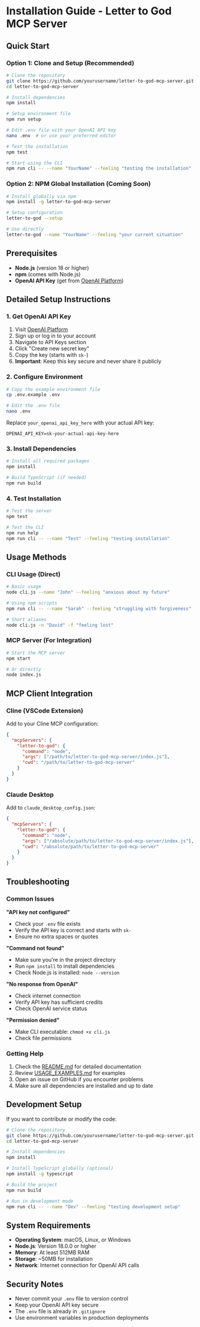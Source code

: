 # Installation Guide - Letter to God MCP Server

## Quick Start

### Option 1: Clone and Setup (Recommended)

```bash
# Clone the repository
git clone https://github.com/yourusername/letter-to-god-mcp-server.git
cd letter-to-god-mcp-server

# Install dependencies
npm install

# Setup environment file
npm run setup

# Edit .env file with your OpenAI API key
nano .env  # or use your preferred editor

# Test the installation
npm test

# Start using the CLI
npm run cli -- --name "YourName" --feeling "testing the installation"
```

### Option 2: NPM Global Installation (Coming Soon)

```bash
# Install globally via npm
npm install -g letter-to-god-mcp-server

# Setup configuration
letter-to-god --setup

# Use directly
letter-to-god --name "YourName" --feeling "your current situation"
```

## Prerequisites

- **Node.js** (version 18 or higher)
- **npm** (comes with Node.js)
- **OpenAI API Key** (get from [OpenAI Platform](https://platform.openai.com/api-keys))

## Detailed Setup Instructions

### 1. Get OpenAI API Key

1. Visit [OpenAI Platform](https://platform.openai.com/api-keys)
2. Sign up or log in to your account
3. Navigate to API Keys section
4. Click "Create new secret key"
5. Copy the key (starts with `sk-`)
6. **Important**: Keep this key secure and never share it publicly

### 2. Configure Environment

```bash
# Copy the example environment file
cp .env.example .env

# Edit the .env file
nano .env
```

Replace `your_openai_api_key_here` with your actual API key:
```
OPENAI_API_KEY=sk-your-actual-api-key-here
```

### 3. Install Dependencies

```bash
# Install all required packages
npm install

# Build TypeScript (if needed)
npm run build
```

### 4. Test Installation

```bash
# Test the server
npm test

# Test the CLI
npm run help
npm run cli -- --name "Test" --feeling "testing installation"
```

## Usage Methods

### CLI Usage (Direct)
```bash
# Basic usage
node cli.js --name "John" --feeling "anxious about my future"

# Using npm scripts
npm run cli -- --name "Sarah" --feeling "struggling with forgiveness"

# Short aliases
node cli.js -n "David" -f "feeling lost"
```

### MCP Server (For Integration)
```bash
# Start the MCP server
npm start

# Or directly
node index.js
```

## MCP Client Integration

### Cline (VSCode Extension)
Add to your Cline MCP configuration:
```json
{
  "mcpServers": {
    "letter-to-god": {
      "command": "node",
      "args": ["/path/to/letter-to-god-mcp-server/index.js"],
      "cwd": "/path/to/letter-to-god-mcp-server"
    }
  }
}
```

### Claude Desktop
Add to `claude_desktop_config.json`:
```json
{
  "mcpServers": {
    "letter-to-god": {
      "command": "node",
      "args": ["/absolute/path/to/letter-to-god-mcp-server/index.js"],
      "cwd": "/absolute/path/to/letter-to-god-mcp-server"
    }
  }
}
```

## Troubleshooting

### Common Issues

**"API key not configured"**
- Check your `.env` file exists
- Verify the API key is correct and starts with `sk-`
- Ensure no extra spaces or quotes

**"Command not found"**
- Make sure you're in the project directory
- Run `npm install` to install dependencies
- Check Node.js is installed: `node --version`

**"No response from OpenAI"**
- Check internet connection
- Verify API key has sufficient credits
- Check OpenAI service status

**"Permission denied"**
- Make CLI executable: `chmod +x cli.js`
- Check file permissions

### Getting Help

1. Check the [README.md](README.md) for detailed documentation
2. Review [USAGE_EXAMPLES.md](USAGE_EXAMPLES.md) for examples
3. Open an issue on GitHub if you encounter problems
4. Make sure all dependencies are installed and up to date

## Development Setup

If you want to contribute or modify the code:

```bash
# Clone the repository
git clone https://github.com/yourusername/letter-to-god-mcp-server.git
cd letter-to-god-mcp-server

# Install dependencies
npm install

# Install TypeScript globally (optional)
npm install -g typescript

# Build the project
npm run build

# Run in development mode
npm run cli -- --name "Dev" --feeling "testing development setup"
```

## System Requirements

- **Operating System**: macOS, Linux, or Windows
- **Node.js**: Version 18.0.0 or higher
- **Memory**: At least 512MB RAM
- **Storage**: ~50MB for installation
- **Network**: Internet connection for OpenAI API calls

## Security Notes

- Never commit your `.env` file to version control
- Keep your OpenAI API key secure
- The `.env` file is already in `.gitignore`
- Use environment variables in production deployments
